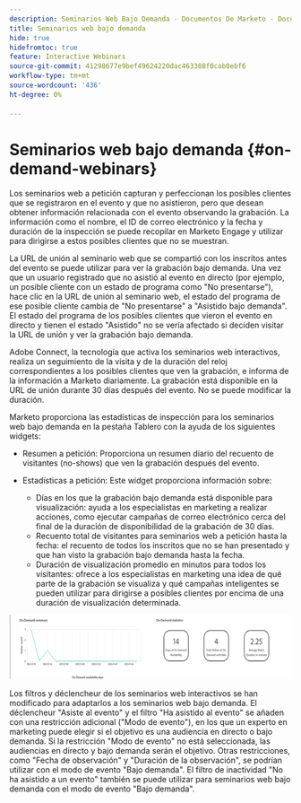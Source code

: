 ```yaml
---
description: Seminarios Web Bajo Demanda - Documentos De Marketo - Documentación Del Producto
title: Seminarios web bajo demanda
hide: true
hidefromtoc: true
feature: Interactive Webinars
source-git-commit: 41298677e9bef49624220dac463388f0cab0ebf6
workflow-type: tm+mt
source-wordcount: '436'
ht-degree: 0%

---
```


# Seminarios web bajo demanda {#on-demand-webinars}

Los seminarios web a petición capturan y perfeccionan los posibles clientes que se registraron en el evento y que no asistieron, pero que desean obtener información relacionada con el evento observando la grabación. La información como el nombre, el ID de correo electrónico y la fecha y duración de la inspección se puede recopilar en Marketo Engage y utilizar para dirigirse a estos posibles clientes que no se muestran.

La URL de unión al seminario web que se compartió con los inscritos antes del evento se puede utilizar para ver la grabación bajo demanda. Una vez que un usuario registrado que no asistió al evento en directo (por ejemplo, un posible cliente con un estado de programa como &quot;No presentarse&quot;), hace clic en la URL de unión al seminario web, el estado del programa de ese posible cliente cambia de &quot;No presentarse&quot; a &quot;Asistido bajo demanda&quot;. El estado del programa de los posibles clientes que vieron el evento en directo y tienen el estado &quot;Asistido&quot; no se vería afectado si deciden visitar la URL de unión y ver la grabación bajo demanda.

Adobe Connect, la tecnología que activa los seminarios web interactivos, realiza un seguimiento de la visita y de la duración del reloj correspondientes a los posibles clientes que ven la grabación, e informa de la información a Marketo diariamente. La grabación está disponible en la URL de unión durante 30 días después del evento. No se puede modificar la duración.

Marketo proporciona las estadísticas de inspección para los seminarios web bajo demanda en la pestaña Tablero con la ayuda de los siguientes widgets:

* Resumen a petición: Proporciona un resumen diario del recuento de visitantes (no-shows) que ven la grabación después del evento.

* Estadísticas a petición: Este widget proporciona información sobre:
   * Días en los que la grabación bajo demanda está disponible para visualización: ayuda a los especialistas en marketing a realizar acciones, como ejecutar campañas de correo electrónico cerca del final de la duración de disponibilidad de la grabación de 30 días.
   * Recuento total de visitantes para seminarios web a petición hasta la fecha: el recuento de todos los inscritos que no se han presentado y que han visto la grabación bajo demanda hasta la fecha.
   * Duración de visualización promedio en minutos para todos los visitantes: ofrece a los especialistas en marketing una idea de qué parte de la grabación se visualiza y qué campañas inteligentes se pueden utilizar para dirigirse a posibles clientes por encima de una duración de visualización determinada.

![](assets/on-demand-webinars-1.png)

Los filtros y déclencheur de los seminarios web interactivos se han modificado para adaptarlos a los seminarios web bajo demanda. El déclencheur &quot;Asiste al evento&quot; y el filtro &quot;Ha asistido al evento&quot; se añaden con una restricción adicional (&quot;Modo de evento&quot;), en los que un experto en marketing puede elegir si el objetivo es una audiencia en directo o bajo demanda. Si la restricción &quot;Modo de evento&quot; no está seleccionada, las audiencias en directo y bajo demanda serán el objetivo. Otras restricciones, como &quot;Fecha de observación&quot; y &quot;Duración de la observación&quot;, se podrían utilizar con el modo de evento &quot;Bajo demanda&quot;. El filtro de inactividad &quot;No ha asistido a un evento&quot; también se puede utilizar para seminarios web bajo demanda con el modo de evento &quot;Bajo demanda&quot;.
